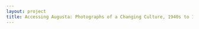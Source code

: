 ```yaml
--- 
layout: project 
title: Accessing Augusta: Photographs of a Changing Culture, 1940s to 1980s
---
```



